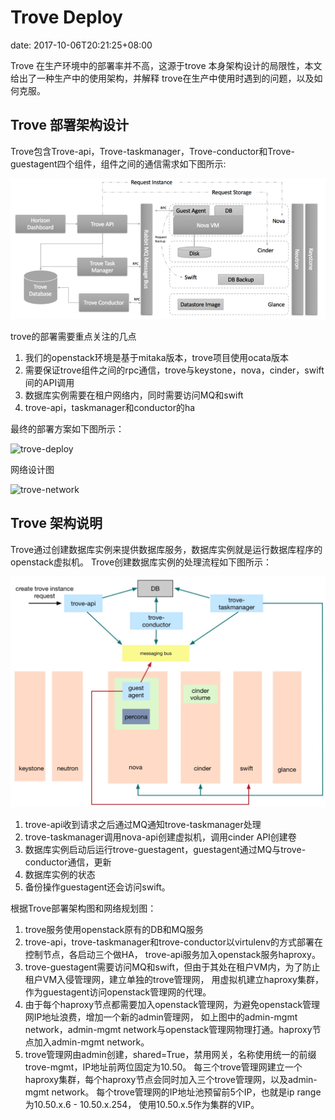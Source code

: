 # Trove Deploy
date: 2017-10-06T20:21:25+08:00

Trove 在生产环境中的部署率并不高，这源于trove 本身架构设计的局限性，本文给出了一种生产中的使用架构，并解释
trove在生产中使用时遇到的问题，以及如何克服。

## Trove 部署架构设计

Trove包含Trove-api，Trove-taskmanager，Trove-conductor和Trove-guestagent四个组件，组件之间的通信需求如下图所示:

![trove-arthi](images/trove-architecutre.png)

trove的部署需要重点关注的几点

1. 我们的openstack环境是基于mitaka版本，trove项目使用ocata版本
2. 需要保证trove组件之间的rpc通信，trove与keystone，nova，cinder，swift间的API调用
3. 数据库实例需要在租户网络内，同时需要访问MQ和swift
4. trove-api，taskmanager和conductor的ha

最终的部署方案如下图所示：

![trove-deploy](images/trove-deploy.png)

网络设计图

![trove-network](images/trove-network.png)

## Trove 架构说明

Trove通过创建数据库实例来提供数据库服务，数据库实例就是运行数据库程序的openstack虚拟机。
Trove创建数据库实例的处理流程如下图所示：

![trove-create-instance](images/trove-create-instance.png)

1. trove-api收到请求之后通过MQ通知trove-taskmanager处理
2. trove-taskmanager调用nova-api创建虚拟机，调用cinder API创建卷
3. 数据库实例启动后运行trove-guestagent，guestagent通过MQ与trove-conductor通信，更新
4. 数据库实例的状态
5. 备份操作guestagent还会访问swift。

根据Trove部署架构图和网络规划图：

1. trove服务使用openstack原有的DB和MQ服务
2. trove-api，trove-taskmanager和trove-conductor以virtulenv的方式部署在控制节点，各启动三个做HA，
trove-api服务加入openstack服务haproxy。
3. trove-guestagent需要访问MQ和swift，但由于其处在租户VM内，为了防止租户VM入侵管理网，建立单独的trove管理网，
用虚拟机建立haproxy集群，作为guestagent访问openstack管理网的代理。
4. 由于每个haproxy节点都需要加入openstack管理网，为避免openstack管理网IP地址浪费，增加一个新的admin管理网，
如上图中的admin-mgmt network，admin-mgmt network与openstack管理网物理打通。haproxy节点加入admin-mgmt network。
5. trove管理网由admin创建，shared=True，禁用网关，名称使用统一的前缀trove-mgmt，IP地址前两位固定为10.50。
每三个trove管理网建立一个haproxy集群，每个haproxy节点会同时加入三个trove管理网，以及admin-mgmt network。
每个trove管理网的IP地址池预留前5个IP，也就是ip range为10.50.x.6 - 10.50.x.254，
使用10.50.x.5作为集群的VIP。